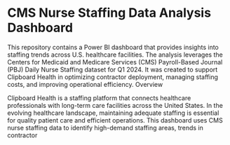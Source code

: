 
# CMS Nurse Staffing Data Analysis Dashboard

This repository contains a Power BI dashboard that provides insights into staffing trends across U.S. healthcare facilities. The analysis leverages the Centers for Medicaid and Medicare Services (CMS) Payroll-Based Journal (PBJ) Daily Nurse Staffing dataset for Q1 2024. It was created to support Clipboard Health in optimizing contractor deployment, managing staffing costs, and improving operational efficiency.
Overview

Clipboard Health is a staffing platform that connects healthcare professionals with long-term care facilities across the United States. In the evolving healthcare landscape, maintaining adequate staffing is essential for quality patient care and efficient operations. This dashboard uses CMS nurse staffing data to identify high-demand staffing areas, trends in contractor 
